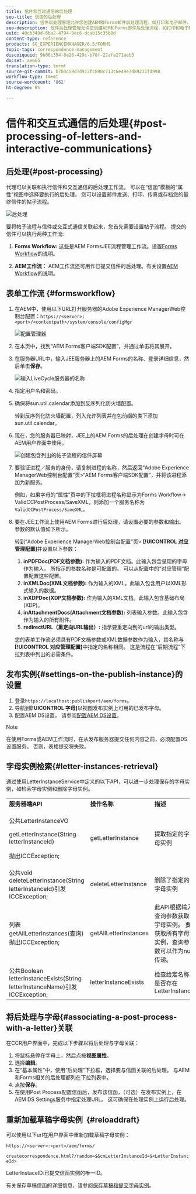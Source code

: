 ```yaml
---
title: 信件和互动通信的后处理
seo-title: 信函的后处理
description: 信件后处理管理允许您创建AEM和Forms邮件后处理流程，如打印和电子邮件，并将它们与信件集成。
seo-description: 信件后处理管理允许您创建AEM和Forms邮件后处理流程，如打印和电子邮件，并将它们与信件集成。
uuid: 40cb349d-6ba2-4794-9ec6-dcab15c35b8d
content-type: reference
products: SG_EXPERIENCEMANAGER/6.5/FORMS
topic-tags: correspondence-management
discoiquuid: 9b06c394-8e26-429c-b78f-22afa271aeb3
docset: aem65
translation-type: tm+mt
source-git-commit: b703c59d7d913fc890c713c6e49e7d89211fd998
workflow-type: tm+mt
source-wordcount: '862'
ht-degree: 0%

---
```



# 信件和交互式通信的后处理{#post-processing-of-letters-and-interactive-communications}

## 后处理{#post-processing}

代理可以关联和执行信件和交互通信的后处理工作流。 可以在“信函”模板的“属性”视图中选择要执行的后处理。 您可以设置邮件发送、打印、传真或存档您的最终信件的帖子流程。

![后处理](assets/ppoverview.png)

要将帖子流程与信件或交互式通信关联起来，您首先需要设置帖子流程。 提交的信件可以执行两种工作流:

1. **Forms Workflow:** 这些是AEM FormsJEE流程管理工作流。设置[Forms Workflow](#formsworkflow)的说明。

1. **AEM工作流：** AEM工作流还可用作已提交信件的后处理。有关设置[AEM Workflow](../../forms/using/aem-forms-workflow.md)的说明。

## 表单工作流 {#formsworkflow}

1. 在AEM中，使用以下URL打开服务器的Adobe Experience ManagerWeb控制台配置：`https://<server>:<port>/<contextpath>/system/console/configMgr`

   ![配置管理器](assets/2configmanager-1.png)

1. 在本页中，找到“AEM Forms客户端SDK配置”，并通过单击将其展开。
1. 在服务器URL中，输入JEE服务器上的AEM Forms的名称、登录详细信息，然后单击&#x200B;**保存**。

   ![输入LiveCycle服务器的名称](assets/1cofigmanager.png)

1. 指定用户名和密码。
1. 确保将sun.util.calendar添加到反序列化防火墙配置。

   转到反序列化防火墙配置，列入允许列表并在包前缀的类下添加sun.util.calendar。

1. 现在，您的服务器已映射，JEE上的AEM Forms的后处理在创建字母时可在AEM用户界面中使用。

   ![创建包含列出的帖子流程的信件屏幕](assets/0configmanager.png)

1. 要验证进程／服务的身份，请复制进程的名称，然后返回“Adobe Experience ManagerWeb控制台配置”页>“AEM Forms客户端SDK配置”，并将该进程添加为新服务。

   例如，如果字母的“属性”页中的下拉框将进程名称显示为Forms Workflow-> ValidCCPostProcess/SaveXML，则添加一个服务名称为`ValidCCPostProcess/SaveXML`。

1. 要在JEE工作流上使用AEM Forms进行后处理，请设置必要的参数和输出。 参数的默认值如下所示。

   转到“Adobe Experience ManagerWeb控制台配置”页> **[!UICONTROL 对应管理配置]**&#x200B;并设置以下参数：

   1. **inPDFDoc(PDF文档参数):** 作为输入的PDF文档。此输入包含呈现的字母作为输入。 所指示的参数名称是可配置的。 可以从配置中的“对应管理”配置配置这些配置。
   1. **inXMLDoc(XML文档参数):** 作为输入的XML。此输入包含用户以XML形式输入的数据。
   1. **inXDPDoc(XDP文档参数):** 作为输入的XML文档。此输入包含基础布局(XDP)。
   1. **inAttachmentDocs(Attachment文档参数):** 列表输入参数。此输入包含作为输入的所有附件。
   1. **redirectURL（重定向URL输出）:** 指示要重定向到的url的输出类型。

   您的表单工作流必须具有PDF文档参数或XML数据参数作为输入，其名称与&#x200B;**[!UICONTROL 对应管理配置]**&#x200B;中指定的名称相同。 这是流程在“后期流程”下拉列表中列出的必需条件。

## 发布实例{#settings-on-the-publish-instance}的设置

1. 登录`https://localhost:publishport/aem/forms`。
1. 导航到&#x200B;**[!UICONTROL 字母]**&#x200B;以视图发布实例上可用的已发布字母。
1. 配置AEM DS设置。 请参阅[配置AEM DS设置](../../forms/using/configuring-the-processing-server-url-.md)。

>[!NOTE]
>
>在使用Forms或AEM工作流时，在从发布服务器提交任何内容之前，必须配置DS设置服务。 否则，表格提交将失败。

## 字母实例检索{#letter-instances-retrieval}

通过使用LetterInstanceService中定义的以下API，可以进一步处理保存的字母实例，如检索字母实例和删除字母实例。

<table>
 <tbody>
  <tr>
   <td><strong>服务器端API</strong></td>
   <td><strong>操作名称</strong></td>
   <td><strong>描述</strong></td>
  </tr>
  <tr>
   <td><p>公共LetterInstanceVO</p> <p>getLetterInstance(String letterInstanceId)</p> <p>抛出ICCException; </p> </td>
   <td>getLetterInstance</td>
   <td>提取指定的字母实例 </td>
  </tr>
  <tr>
   <td>公共void deleteLetterInstance(String letterInstanceId)引发ICCException; </td>
   <td>deleteLetterInstance </td>
   <td>删除了指定的字母实例 </td>
  </tr>
  <tr>
   <td>列表getAllLetterInstances(查询)抛出ICCException; </td>
   <td>getAllLetterInstances </td>
   <td>此API根据输入查询参数获取字母实例。 要获取所有字母实例，查询参数可以作为null传递。<br /> </td>
  </tr>
  <tr>
   <td>公共Boolean letterInstanceExists(String letterInstanceName)引发ICCException; </td>
   <td>letterInstanceExists </td>
   <td>检查给定名称是否存在LetterInstance </td>
  </tr>
 </tbody>
</table>

## 将后处理与字母{#associating-a-post-process-with-a-letter}关联

在CCR用户界面中，完成以下步骤以将后处理与字母关联：

1. 将鼠标悬停在字母上，然后点按&#x200B;**视图属性**。
1. 选择&#x200B;**编辑**。
1. 在“基本属性”中，使用“后处理”下拉框，选择要与信函关联的后处理。 与AEM和Forms相关的后处理都列在下拉列表中。
1. 点按&#x200B;**保存**。
1. 在使用Post Process配置信函后，发布该信函，（可选）在发布实例上，在AEM DS Settings服务中指定处理URL。 这可确保在处理实例上运行后处理。

## 重新加载草稿字母实例  {#reloaddraft}

可以使用以下url在用户界面中重新加载草稿字母实例：

`https://<server>:<port>/aem/forms/`

`createcorrespondence.html?/random=$&cmLetterInstanceId=$<LetterInstanceId>`

LetterInstaceID:已提交信函实例的唯一ID。

有关保存草稿信函的详细信息，请参阅[保存草稿和提交字母实例](../../forms/using/create-correspondence.md#savingdrafts)。
